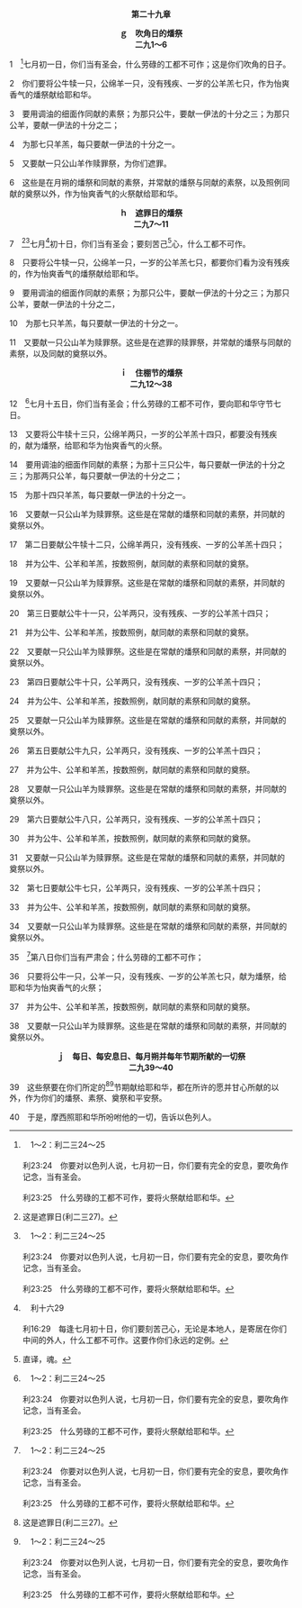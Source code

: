 <p style="text-align:center;font-weight:bold;">第二十九章</p>

<p style="text-align:center;font-weight:bold;">ｇ　吹角日的燔祭<br>二九1～6</p>

1　[^a]七月初一日，你们当有圣会，什么劳碌的工都不可作；这是你们吹角的日子。

[^a]:　1～2：利二三24～25<br><br>利23:24　你要对以色列人说，七月初一日，你们要有完全的安息，要吹角作记念，当有圣会。<br><br>利23:25　什么劳碌的工都不可作，要将火祭献给耶和华。

2　你们要将公牛犊一只，公绵羊一只，没有残疾、一岁的公羊羔七只，作为怡爽香气的燔祭献给耶和华。

3　要用调油的细面作同献的素祭；为那只公牛，要献一伊法的十分之三；为那只公羊，要献一伊法的十分之二；

4　为那七只羊羔，每只要献一伊法的十分之一。

5　又要献一只公山羊作赎罪祭，为你们遮罪。

6　这些是在月朔的燔祭和同献的素祭，并常献的燔祭与同献的素祭，以及照例同献的奠祭以外，作为怡爽香气的火祭献给耶和华。
<p style="text-align:center;font-weight:bold;">ｈ　遮罪日的燔祭<br>二九7～11</p>

7　[^1][^a]七月[^b]初十日，你们当有圣会；要刻苦己[^2]心，什么工都不可作。

[^1]:这是遮罪日(利二三27)。

[^2]:直译，魂。

[^a]:　7～8：利二三27～28<br><br>利23:27　七月初十日是遮罪日，你们要有圣会，并要刻苦己心，也要将火祭献给耶和华。<br><br>利23:28　当这日，你们什么工都不可作，因为是遮罪日，要在耶和华你们的神面前为自己遮罪。

[^b]:　利十六29<br><br>利16:29　每逢七月初十日，你们要刻苦己心，无论是本地人，是寄居在你们中间的外人，什么工都不可作。这要作你们永远的定例。

8　只要将公牛犊一只，公绵羊一只，一岁的公羊羔七只，都要你们看为没有残疾的，作为怡爽香气的燔祭献给耶和华。

9　要用调油的细面作同献的素祭；为那只公牛，要献一伊法的十分之三；为那只公羊，要献一伊法的十分之二，

10　为那七只羊羔，每只要献一伊法的十分之一。

11　又要献一只公山羊为赎罪祭。这些是在遮罪的赎罪祭，并常献的燔祭与同献的素祭，以及同献的奠祭以外。
<p style="text-align:center;font-weight:bold;">ｉ　住棚节的燔祭<br>二九12～38</p>

12　[^a]七月十五日，你们当有圣会；什么劳碌的工都不可作，要向耶和华守节七日。

[^a]:　12～38：利二三34～37；出二三16；申十六13～15；尼八14；18<br><br>利23:34　你要对以色列人说，这七月的十五日是住棚节，要向耶和华守这节七日。<br><br>利23:35　第一日当有圣会，什么劳碌的工都不可作。<br><br>利23:36　七日之久要将火祭献给耶和华。第八日当有圣会，要将火祭献给耶和华。这是严肃会，什么劳碌的工都不可作。<br><br>利23:37　这些是耶和华所定的节期，就是你们要宣告为圣会的；要将火祭，就是燔祭和素祭，平安祭，并奠祭，各按各日献给耶和华。<br><br>出23:16　又要守收割节，所收割的是你田间所种、劳碌得来的初熟之物；也要在年底从田里收藏你劳碌得来之物时，守收藏节。<br><br>申16:13　你从禾场、酒醡收藏了出产以后，就要守住棚节七日。<br><br>申16:14　守节的时候，你和你的儿子、女儿、仆人、婢女，并你城里的利未人，以及寄居的与孤儿寡妇，都要欢乐。<br><br>申16:15　在耶和华所选择的地方，你当向耶和华你的神守节七日；因为耶和华你神在你一切的出产上，和你手所办的一切事上，要赐福与你，你就十分欢乐。<br><br>尼8:14　他们见律法上写着，耶和华借摩西吩咐以色列人要在七月节住棚，<br><br>尼8:18　从头一天直到末一天，以斯拉每日念神的律法书。众人守节七日，第八日照例有严肃会。

13　又要将公牛犊十三只，公绵羊两只，一岁的公羊羔十四只，都要没有残疾的，献为燔祭，给耶和华为怡爽香气的火祭。

14　要用调油的细面作同献的素祭；为那十三只公牛，每只要献一伊法的十分之三；为那两只公羊，每只要献一伊法的十分之二；

15　为那十四只羊羔，每只要献一伊法的十分之一。

16　又要献一只公山羊为赎罪祭。这些是在常献的燔祭和同献的素祭，并同献的奠祭以外。

17　第二日要献公牛犊十二只，公绵羊两只，没有残疾、一岁的公羊羔十四只；

18　并为公牛、公羊和羊羔，按数照例，献同献的素祭和同献的奠祭。

19　又要献一只公山羊为赎罪祭。这些是在常献的燔祭和同献的素祭，并同献的奠祭以外。

20　第三日要献公牛十一只，公羊两只，没有残疾、一岁的公羊羔十四只；

21　并为公牛、公羊和羊羔，按数照例，献同献的素祭和同献的奠祭。

22　又要献一只公山羊为赎罪祭。这些是在常献的燔祭和同献的素祭，并同献的奠祭以外。

23　第四日要献公牛十只，公羊两只，没有残疾、一岁的公羊羔十四只；

24　并为公牛、公羊和羊羔，按数照例，献同献的素祭和同献的奠祭。

25　又要献一只公山羊为赎罪祭。这些是在常献的燔祭和同献的素祭，并同献的奠祭以外。

26　第五日要献公牛九只，公羊两只，没有残疾、一岁的公羊羔十四只；

27　并为公牛、公羊和羊羔，按数照例，献同献的素祭和同献的奠祭。

28　又要献一只公山羊为赎罪祭。这些是在常献的燔祭和同献的素祭，并同献的奠祭以外。

29　第六日要献公牛八只，公羊两只，没有残疾、一岁的公羊羔十四只；

30　并为公牛、公羊和羊羔，按数照例，献同献的素祭和同献的奠祭。

31　又要献一只公山羊为赎罪祭。这些是在常献的燔祭和同献的素祭，并同献的奠祭以外。

32　第七日要献公牛七只，公羊两只，没有残疾、一岁的公羊羔十四只；

33　并为公牛、公羊和羊羔，按数照例，献同献的素祭和同献的奠祭。

34　又要献一只公山羊为赎罪祭。这些是在常献的燔祭和同献的素祭，并同献的奠祭以外。

35　[^a]第八日你们当有严肃会；什么劳碌的工都不可作；

[^a]:　利二三36<br><br>利23:36　七日之久要将火祭献给耶和华。第八日当有圣会，要将火祭献给耶和华。这是严肃会，什么劳碌的工都不可作。

36　只要将公牛一只，公羊一只，没有残疾、一岁的公羊羔七只，献为燔祭，给耶和华为怡爽香气的火祭；

37　并为公牛、公羊和羊羔，按数照例，献同献的素祭和同献的奠祭。

38　又要献一只公山羊为赎罪祭。这些是在常献的燔祭和同献的素祭，并同献的奠祭以外。
<p style="text-align:center;font-weight:bold;">ｊ　每日、每安息日、每月朔并每年节期所献的一切祭<br>二九39～40</p>

39　这些祭要在你们所定的[^1][^a]节期献给耶和华，都在所许的愿并甘心所献的以外，作为你们的燔祭、素祭、奠祭和平安祭。

[^1]:每年的七个节期，按其时代的应验，关系到神的子民享受基督，以完成神永远的经纶(见利二三44注1)。神的子民越享受并经历基督，就越完成神的经纶，也越能向神献上基督作食物。因此，基督乃是借着完成神永远的经纶而成为神的食物。二八～二九章里有三段：一段与神子民的日常生活有关(见二八2注1)，一段与召会有关(从逾越节到五旬节，就是七七节)，一段与以色列的将来有关(从吹角节到住棚节。)每一段都是为着神永远经纶的完成。因为基督是一切，为着完成神的经纶，所以在每一段里，祂都是神的食物，神的满足；神的子民将祂服事给神，并与神一同享受祂。基督要作神的满足，直到永远；我们也要享受那使神满足的基督，直到永远。

[^a]:　利二三2；4；代上二三31；代下三一3；拉三5；尼十33；参赛一14<br><br>利23:2　你要对以色列人说，这些是我耶和华所定的节期，就是你们要宣告为圣会的节期。<br><br>利23:4　耶和华所定的节期，就是你们到了所定的日期要宣告为圣会的，乃是这些：<br><br>代上23:31　又照管一切向耶和华献燔祭的事，在安息日、月朔并节期，按数照例，不断地在耶和华面前献上；<br><br>代下31:3　又从王的产业中设定作燔祭的部分，作早晚的燔祭，和安息日、月朔并节期的燔祭，都是按耶和华律法上所记载的。<br><br>拉3:5　其后献常献的燔祭，并在月朔与耶和华所定一切分别为圣的节期献祭，又向耶和华献各人的甘心祭。<br><br>尼10:33　就是为陈设饼、常献的素祭和常献的燔祭，安息日、月朔、节期所献的，与圣物，并为以色列人遮罪的赎罪祭，以及我们神殿里一切工作的费用。<br><br>赛1:14　你们的月朔和所定的节期，我心里恨恶；这些都成了我的重担；我担当得不耐烦了。

40　于是，摩西照耶和华所吩咐他的一切，告诉以色列人。

